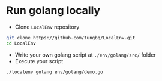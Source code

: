 # Run golang locally

- Clone `LocalEnv` repository

```bash
git clone https://github.com/tungbq/LocalEnv.git
cd LocalEnv
```

- Write your own golang script at `./env/golang/src/` folder
- Execute your script

```bash
./localenv golang env/golang/demo.go
```

